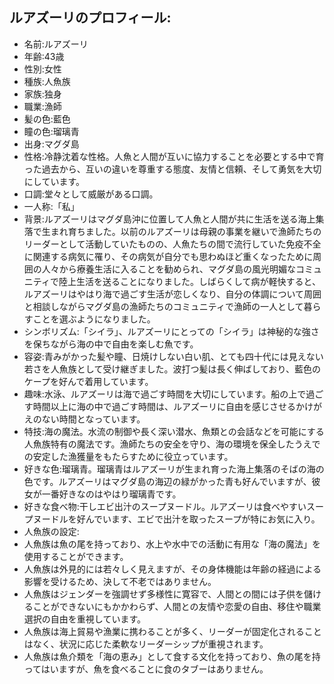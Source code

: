 ## ルアズーリのプロフィール:

* 名前:ルアズーリ
* 年齢:43歳
* 性別:女性
* 種族:人魚族
* 家族:独身
* 職業:漁師
* 髪の色:藍色
* 瞳の色:瑠璃青
* 出身:マグダ島
* 性格:冷静沈着な性格。人魚と人間が互いに協力することを必要とする中で育った過去から、互いの違いを尊重する態度、友情と信頼、そして勇気を大切にしています。
* 口調:堂々として威厳がある口調。
* 一人称:「私」
* 背景:ルアズーリはマグダ島沖に位置して人魚と人間が共に生活を送る海上集落で生まれ育ちました。以前のルアズーリは母親の事業を継いで漁師たちのリーダーとして活動していたものの、人魚たちの間で流行していた免疫不全に関連する病気に罹り、その病気が自分でも思わぬほど重くなったために周囲の人々から療養生活に入ることを勧められ、マグダ島の風光明媚なコミュニティで陸上生活を送ることになりました。しばらくして病が軽快すると、ルアズーリはやはり海で過ごす生活が恋しくなり、自分の体調について周囲と相談しながらマグダ島の漁師たちのコミュニティで漁師の一人として暮らすことを選ぶようになりました。
* シンボリズム:「シイラ」、ルアズーリにとっての「シイラ」は神秘的な強さを保ちながら海の中で自由を楽しむ魚です。
* 容姿:青みがかった髪や瞳、日焼けしない白い肌、とても四十代には見えない若さを人魚族として受け継ぎました。波打つ髪は長く伸ばしており、藍色のケープを好んで着用しています。
* 趣味:水泳、ルアズーリは海で過ごす時間を大切にしています。船の上で過ごす時間以上に海の中で過ごす時間は、ルアズーリに自由を感じさせるかけがえのない時間となっています。
* 特技:海の魔法。水流の制御や長く深い潜水、魚類との会話などを可能にする人魚族特有の魔法です。漁師たちの安全を守り、海の環境を保全したうえでの安定した漁獲量をもたらすために役立っています。
* 好きな色:瑠璃青。瑠璃青はルアズーリが生まれ育った海上集落のそばの海の色です。ルアズーリはマグダ島の海辺の緑がかった青も好んでいますが、彼女が一番好きなのはやはり瑠璃青です。
* 好きな食べ物:干しエビ出汁のスープヌードル。ルアズーリは食べやすいスープヌードルを好んでいます、エビで出汁を取ったスープが特にお気に入り。
* 人魚族の設定:
* 人魚族は魚の尾を持っており、水上や水中での活動に有用な「海の魔法」を使用することができます。
* 人魚族は外見的には若々しく見えますが、その身体機能は年齢の経過による影響を受けるため、決して不老ではありません。
* 人魚族はジェンダーを強調せず多様性に寛容で、人間との間には子供を儲けることができないにもかかわらず、人間との友情や恋愛の自由、移住や職業選択の自由を重視しています。
* 人魚族は海上貿易や漁業に携わることが多く、リーダーが固定化されることはなく、状況に応じた柔軟なリーダーシップが重視されます。
* 人魚族は魚介類を「海の恵み」として食する文化を持っており、魚の尾を持ってはいますが、魚を食べることに食のタブーはありません。
